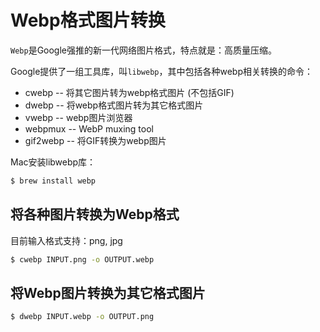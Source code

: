 # Webp格式图片转换

`Webp`是Google强推的新一代网络图片格式，特点就是：高质量压缩。

Google提供了一组工具库，叫`libwebp`，其中包括各种webp相关转换的命令：
- cwebp -- 将其它图片转为webp格式图片 (不包括GIF)
- dwebp -- 将webp格式图片转为其它格式图片
- vwebp -- webp图片浏览器
- webpmux -- WebP muxing tool
- gif2webp -- 将GIF转换为webp图片

Mac安装libwebp库：
```sh
$ brew install webp
```

## 将各种图片转换为Webp格式

目前输入格式支持：png, jpg

```sh
$ cwebp INPUT.png -o OUTPUT.webp
```


## 将Webp图片转换为其它格式图片

```sh
$ dwebp INPUT.webp -o OUTPUT.png
```